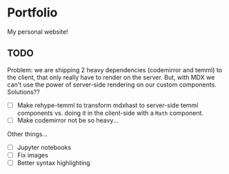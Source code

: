 # Portfolio

My personal website!

## TODO

Problem: we are shipping 2 heavy dependencies (codemirror and temml) to the client, that only really have to render on the server. But, with MDX we can't use the power of server-side rendering on our custom components. Solutions??

- [ ] Make rehype-temml to transform mdxhast to server-side temml components vs. doing it in the client-side with a `Math` component.
- [ ] Make codemirror not be so heavy...

Other things...

- [ ] Jupyter notebooks
- [ ] Fix images
- [ ] Better syntax highlighting